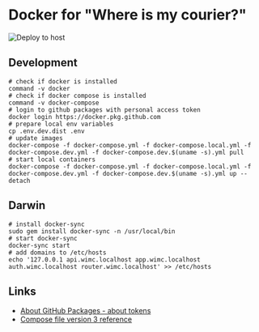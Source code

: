 # Docker for "Where is my courier?"
![Deploy to host](https://github.com/wimc-online/docker/workflows/Deploy%20to%20host/badge.svg)

## Development
```shell script
# check if docker is installed
command -v docker
# check if docker compose is installed
command -v docker-compose
# login to github packages with personal access token
docker login https://docker.pkg.github.com
# prepare local env variables
cp .env.dev.dist .env
# update images
docker-compose -f docker-compose.yml -f docker-compose.local.yml -f docker-compose.dev.yml -f docker-compose.dev.$(uname -s).yml pull
# start local containers
docker-compose -f docker-compose.yml -f docker-compose.local.yml -f docker-compose.dev.yml -f docker-compose.dev.$(uname -s).yml up --detach
```

## Darwin
```shell script
# install docker-sync
sudo gem install docker-sync -n /usr/local/bin
# start docker-sync
docker-sync start
# add domains to /etc/hosts
echo '127.0.0.1 api.wimc.localhost app.wimc.localhost auth.wimc.localhost router.wimc.localhost' >> /etc/hosts
```

## Links
- [About GitHub Packages - about tokens](https://help.github.com/en/packages/publishing-and-managing-packages/about-github-packages#about-tokens)
- [Compose file version 3 reference](https://docs.docker.com/compose/compose-file/)
